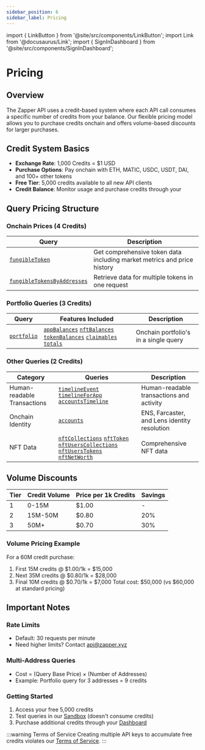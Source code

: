 ```yaml
---
sidebar_position: 6
sidebar_label: Pricing
---
```


import { LinkButton } from '@site/src/components/LinkButton';
import Link from '@docusaurus/Link';
import { SignInDashboard } from '@site/src/components/SignInDashboard';

# Pricing

## Overview
The Zapper API uses a credit-based system where each API call consumes a specific number of credits from your balance. Our flexible pricing model allows you to purchase credits onchain and offers volume-based discounts for larger purchases.

## Credit System Basics
- **Exchange Rate**: 1,000 Credits = $1 USD
- **Purchase Options**: Pay onchain with ETH, MATIC, USDC, USDT, DAI, and 100+ other tokens
- **Free Tier**: 5,000 credits available to all new API clients
- **Credit Balance**: Monitor usage and purchase credits through your <SignInDashboard />

## Query Pricing Structure

### Onchain Prices (4 Credits)
| Query | Description |
|-------|-------------|
| [`fungibleToken`](/docs/api/endpoints/onchain-prices#fungibletoken) | Get comprehensive token data including market metrics and price history |
| [`fungibleTokensByAddresses`](/docs/api/endpoints/onchain-prices#fungibletokensbyaddresses) | Retrieve data for multiple tokens in one request |

### Portfolio Queries (3 Credits)
| Query | Features Included | Description |
|-------|------------------|-------------|
| [`portfolio`](/docs/api/endpoints/portfolio) | [`appBalances`](/docs/api/endpoints/portfolio#2-app-balances-appbalances) [`nftBalances`](/docs/api/endpoints/portfolio#3-nft-balances-nftbalances) [`tokenBalances`](/docs/api/endpoints/portfolio#1-token-balances-tokenbalances) [`claimables`](/docs/api/endpoints/portfolio#5-claimables) [`totals`](/docs/api/endpoints/portfolio#4-portfolio-totals-totals) | Onchain portfolio's in a single query |

### Other Queries (2 Credits)
| Category | Queries | Description |
|----------|---------|-------------|
| Human-readable Transactions | [`timelineEvent`](/docs/api/endpoints/human-readable-transactions/timeline-event) [`timelineForApp`](/docs/api/endpoints/human-readable-transactions/app-timelines) [`accountsTimeline`](/docs/api/endpoints/human-readable-transactions/account-timelines) | Human-readable transactions and activity |
| Onchain Identity | [`accounts`](/docs/api/endpoints/onchain-identity#accounts) | ENS, Farcaster, and Lens identity resolution |
| NFT Data | [`nftCollections`](/docs/api/endpoints/nft-queries/nft-collections) [`nftToken`](/docs/api/endpoints/nft-queries/nft-token) [`nftUsersCollections`](/docs/api/endpoints/nft-queries/nft-collection-holdings) [`nftUsersTokens`](/docs/api/endpoints/nft-queries/nft-token-holdings) [`nftNetWorth`](/docs/api/endpoints/nft-queries/nft-net-worth)  | Comprehensive NFT data |


## Volume Discounts

| Tier | Credit Volume | Price per 1k Credits | Savings |
|------|---------------|---------------------|---------|
| 1 | 0-15M | $1.00 | - |
| 2 | 15M-50M | $0.80 | 20% |
| 3 | 50M+ | $0.70 | 30% |

### Volume Pricing Example
For a 60M credit purchase:
1. First 15M credits @ $1.00/1k = $15,000
2. Next 35M credits @ $0.80/1k = $28,000
3. Final 10M credits @ $0.70/1k = $7,000
Total cost: $50,000 (vs $60,000 at standard pricing)

## Important Notes

### Rate Limits
- Default: 30 requests per minute
- Need higher limits? Contact api@zapper.xyz

### Multi-Address Queries
- Cost = (Query Base Price) × (Number of Addresses)
- Example: Portfolio query for 3 addresses = 9 credits

### Getting Started
1. Access your free 5,000 credits
2. Test queries in our [Sandbox](/docs/api/sandbox) (doesn't consume credits)
3. Purchase additional credits through your [Dashboard](/dashboard)



:::warning Terms of Service
Creating multiple API keys to accumulate free credits violates our [Terms of Service](https://zapper.xyz/docs/api-terms-of-use.pdf).
:::

